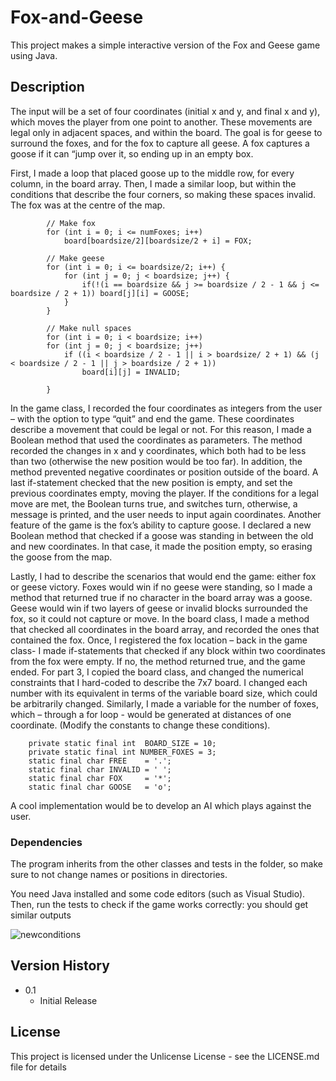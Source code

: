 # Fox-and-Geese

This project makes a simple interactive version of the Fox and Geese game using Java.

## Description

The input  will be a set of four coordinates (initial x and y, and final x and y), which moves the player from one point to another. These movements are legal only in adjacent spaces, and within the board. The goal is for geese to surround the foxes, and for the fox to capture all geese. A fox captures a goose if it can “jump over it, so ending up in an empty box.


First, I made a loop that placed goose up to the middle row, for every column, in the board array. Then, I made a similar loop, but within the conditions that describe the four corners, so making these spaces invalid. The fox was at the centre of the map. 

```
        // Make fox
        for (int i = 0; i <= numFoxes; i++)
            board[boardsize/2][boardsize/2 + i] = FOX;

        // Make geese
        for (int i = 0; i <= boardsize/2; i++) {
            for (int j = 0; j < boardsize; j++) {
                if(!(i == boardsize && j >= boardsize / 2 - 1 && j <= boardsize / 2 + 1)) board[j][i] = GOOSE;
            }
        }

        // Make null spaces
        for (int i = 0; i < boardsize; i++)
        for (int j = 0; j < boardsize; j++)
            if ((i < boardsize / 2 - 1 || i > boardsize/ 2 + 1) && (j < boardsize / 2 - 1 || j > boardsize / 2 + 1))
                board[i][j] = INVALID;

        }
```


In the game class, I recorded the four coordinates as integers from the user – with the option to type “quit” and end the game. These coordinates describe a movement that could be legal or not. For this reason, I made a Boolean method that used the coordinates as parameters. The method recorded the changes in x and y coordinates, which both had to be less than two (otherwise the new position would be too far). In addition, the method prevented negative coordinates or position outside of the board. A last if-statement checked that the new position is empty, and set the previous coordinates empty, moving the player. If the conditions for a legal move are met, the Boolean turns true, and switches turn, otherwise, a message is printed, and the user needs to input again coordinates. Another feature of the game is the fox’s ability to capture goose. I declared a new Boolean method that checked if a goose was standing in between the old and new coordinates. In that case, it made the position empty, so erasing the goose from the map. 

Lastly, I had to describe the scenarios that would end the game: either fox or geese victory. Foxes would win if no geese were standing, so I made a method that returned true if no character in the board array was a goose. Geese would win if two layers of geese or invalid blocks surrounded the fox, so it could not capture or move. In the board class, I made a method that checked all coordinates in the board array, and recorded the ones that contained the fox. Once, I registered the fox location – back in the game class- I made if-statements that checked if any block within two coordinates from the fox were empty. If no, the method returned true, and the game ended. For part 3, I copied the board class, and changed the numerical constraints that I hard-coded to describe the 7x7 board. I changed each number with its equivalent in terms of the variable board size, which could be arbitrarily changed. Similarly, I made a variable for the number of foxes, which – through a for loop - would be generated at distances of one coordinate. (Modify the constants to change these conditions).

```
    private static final int  BOARD_SIZE = 10;
    private static final int NUMBER_FOXES = 3;
    static final char FREE    = '.';
    static final char INVALID = ' ';
    static final char FOX     = '*';
    static final char GOOSE   = 'o';
```


A cool implementation would be to develop an AI which plays against the user.

### Dependencies

The program inherits from the other classes and tests in the folder, so make sure to not change names or positions in directories.

You need Java installed and some code editors (such as Visual Studio). Then, run the tests to check if the game works correctly: you should get similar outputs

![newconditions](https://user-images.githubusercontent.com/86791449/131861513-61dfe9f9-8990-4366-bb8a-3ab59a993598.png)


## Version History

* 0.1
    * Initial Release

## License

This project is licensed under the Unlicense License - see the LICENSE.md file for details
